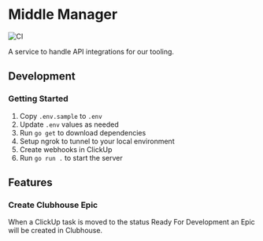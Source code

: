 # Middle Manager

![CI](https://github.com/theartofeducation/middle-manager/workflows/CI/badge.svg?branch=main)

A service to handle API integrations for our tooling.

## Development

### Getting Started

1. Copy `.env.sample` to `.env`
1. Update `.env` values as needed
1. Run `go get` to download dependencies
1. Setup ngrok to tunnel to your local environment
1. Create webhooks in ClickUp
1. Run `go run .` to start the server

## Features

### Create Clubhouse Epic

When a ClickUp task is moved to the status Ready For Development an Epic will be created in Clubhouse.
